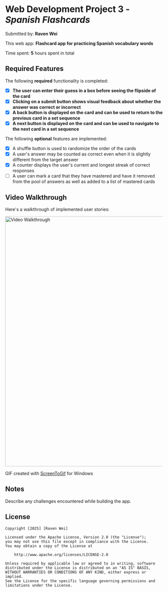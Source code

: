 # Web Development Project 3 - *Spanish Flashcards*

Submitted by: **Raven Wei**

This web app: **Flashcard app for practicing Spanish vocabulary words**

Time spent: **5** hours spent in total

## Required Features

The following **required** functionality is completed:

- [x] **The user can enter their guess in a box before seeing the flipside of the card**
- [x] **Clicking on a submit button shows visual feedback about whether the answer was correct or incorrect**
- [x] **A back button is displayed on the card and can be used to return to the previous card in a set sequence**
- [x] **A next button is displayed on the card and can be used to navigate to the next card in a set sequence**

The following **optional** features are implemented:

- [x] A shuffle button is used to randomize the order of the cards
- [x] A user's answer may be counted as correct even when it is slightly different from the target answer
- [x] A counter displays the user's current and longest streak of correct responses
- [ ] A user can mark a card that they have mastered and have it removed from the pool of answers as well as added to a list of mastered cards

## Video Walkthrough

Here's a walkthrough of implemented user stories:

<img src='https://github.com/weiraven/codepath-projects/blob/main/project03-flashcards2/public/images/flashcards-demo.gif' title='Video Walkthrough' width='800' alt='Video Walkthrough' />

GIF created with [ScreenToGif](https://www.screentogif.com/) for Windows
## Notes

Describe any challenges encountered while building the app.

## License

    Copyright [2025] [Raven Wei]

    Licensed under the Apache License, Version 2.0 (the "License");
    you may not use this file except in compliance with the License.
    You may obtain a copy of the License at

        http://www.apache.org/licenses/LICENSE-2.0

    Unless required by applicable law or agreed to in writing, software
    distributed under the License is distributed on an "AS IS" BASIS,
    WITHOUT WARRANTIES OR CONDITIONS OF ANY KIND, either express or implied.
    See the License for the specific language governing permissions and
    limitations under the License.